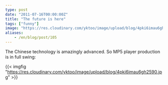 ```yaml
---
type: post
date: "2011-07-16T00:00:00Z"
title: "The future is here"
tags: ["funny"]
image: "https://res.cloudinary.com/yktoo/image/upload/blog/4pki6imau6gh2590.jpg"
aliases:
    - /en/blog/post/105
---
```


The Chinese technology is amazingly advanced. So MP5 player production is in full swing:

{{< imgfig "https://res.cloudinary.com/yktoo/image/upload/blog/4pki6imau6gh2590.jpg" >}}
